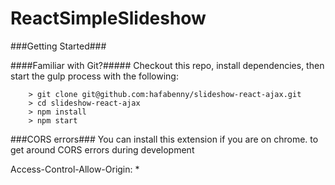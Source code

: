 # ReactSimpleSlideshow

###Getting Started###

####Familiar with Git?#####
Checkout this repo, install dependencies, then start the gulp process with the following:

```
	> git clone git@github.com:hafabenny/slideshow-react-ajax.git
	> cd slideshow-react-ajax 
	> npm install
	> npm start
```

###CORS errors###
You can install this extension if you are on chrome. to get around CORS errors during development

Access-Control-Allow-Origin: *